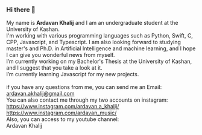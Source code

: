 ### Hi there 👋
My name is **Ardavan Khalij** and I am an undergraduate student at the University of Kashan.<br/>
I'm working with various programming languages such as Python, Swift, C, CPP, Javascript, and Typescript. I am also looking forward to studying master's and Ph.D. in Artificial Intelligence and machine learning, and I hope I can give you wonderful news from myself.<br/>
I’m currently working on my Bachelor's Thesis at the University of Kashan, and I suggest that you take a look at it.<br/>
I’m currently learning Javascript for my new projects.<br/><br/>
if you have any questions from me, you can send me an Email:<br/>
ardavan.akhalij@gmail.com<br/>
You can also contact me through my two accounts on instagram:<br/>
https://www.instagram.com/ardavan.a_khalij/<br/>
https://www.instagram.com/ardavan_music/<br/>
Also, you can access to my youtube channel:<br/>
Ardavan Khalij
